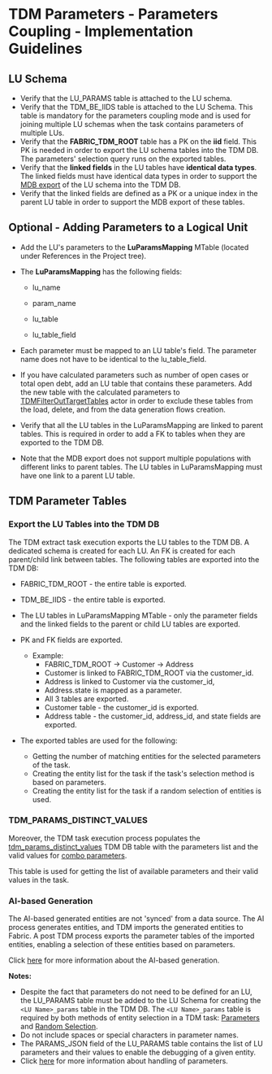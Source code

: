 # TDM Parameters - Parameters Coupling - Implementation Guidelines

## LU Schema

- Verify that the LU_PARAMS table is attached to the LU schema.
- Verify that the TDM_BE_IIDS table is attached to the LU Schema. This table is mandatory for the parameters coupling mode and is used for joining multiple LU schemas when the task contains parameters of multiple LUs.
- Verify that the **FABRIC_TDM_ROOT** table has a PK on the **iid** field. This PK is needed in order to export the LU schema tables into the TDM DB. The parameters' selection query runs on the exported tables.
- Verify that the **linked fields** in the LU tables have **identical data types**. The linked fields must have identical data types in order to support the [MDB export](/articles/02_fabric_architecture/04_fabric_commands.md#mdb-export--import) of the LU schema into the TDM DB.
- Verify that the linked fields are defined as a PK or a unique index in the parent LU table in order to support the MDB export of these tables.

## Optional - Adding Parameters to a Logical Unit

- Add the LU's parameters to the **LuParamsMapping** MTable (located under References in the Project tree).

- The **LuParamsMapping** has the following fields:

  - lu_name

  - param_name

  - lu_table

  - lu_table_field

- Each parameter must be mapped to an LU table's field. The parameter name does not have to be identical to the lu_table_field.

- If you have calculated parameters such as number of open cases or total open debt, add an LU table that contains these parameters. Add the new table with the calculated parameters to [TDMFilterOutTargetTables](11_tdm_implementation_using_generic_flows.md#step-1---define-tables-to-be-filtered-out)  actor in order to exclude these tables from the load, delete, and from the data generation flows creation.

- Verify that all the LU tables in the LuParamsMapping are linked to parent tables. This is required in order to add a FK to tables when they are exported to the TDM DB.
- Note that the MDB export does not support multiple populations with different links to parent tables. The LU tables in LuParamsMapping must have one link to a parent LU table.



## TDM Parameter Tables

### Export the LU Tables into the TDM DB

The TDM extract task execution exports the LU tables to the TDM DB. A dedicated schema is created for each LU. An FK is created for each parent/child link between tables. The following tables are exported into the TDM DB:

- FABRIC_TDM_ROOT - the entire table is exported.
- TDM_BE_IIDS - the entire table is exported.
- The LU tables in LuParamsMapping MTable - only the parameter fields and the linked fields to the parent or child LU tables are exported.
- PK and FK fields are exported.  
  - Example:
    - FABRIC_TDM_ROOT -> Customer -> Address
    - Customer is linked to FABRIC_TDM_ROOT via the customer_id.
    - Address is linked to Customer via the customer_id,
    - Address.state is mapped as a parameter. 
    - All 3 tables are exported. 
    - Customer table  - the customer_id is exported.
    - Address table - the customer_id, address_id, and state fields are exported.

- The exported tables are used for the following:
  - Getting the number of matching entities for the selected parameters of the task.
  - Creating the entity list for the task if the task's selection method is based on parameters.
  - Creating the entity list for the task if a random selection of entities is used.  

### TDM_PARAMS_DISTINCT_VALUES

Moreover, the TDM task execution process populates the [tdm_params_distinct_values](/articles/TDM/tdm_architecture/02_tdm_database.md#tdm_params_distinct_values) TDM DB table with the parameters list and the valid values for [combo parameters](07_tdm_implementation_parameters_handling.md#optional---update-the-maximum-number-of-values-for-combo-parameters).

This table is used for getting the list of available parameters and their valid values in the task.

### AI-based Generation

The AI-based generated entities are not 'synced' from a data source. The AI process generates entities, and TDM imports the generated entities to Fabric. A post TDM process exports the parameter tables of the imported entities, enabling a selection of these entities based on parameters.

Click [here](/articles/TDM/tdm_gui/14e_task_source_ai_based_generation.md) for more information about the AI-based generation.



**Notes:**

- Despite the fact that parameters do not need to be defined for an LU, the LU_PARAMS table must be added to the LU Schema for creating the `<LU Name>_params` table in the TDM DB. The `<LU Name>_params` table is required by both methods of entity selection in a TDM task: [Parameters](/articles/TDM/tdm_gui/17_load_task_regular_mode.md#parameters) and [Random Selection](/articles/TDM/tdm_gui/17_load_task_regular_mode.md#random-selection).
- Do not include spaces or special characters in parameter names.
- The PARAMS_JSON field of the LU_PARAMS table contains the list of LU parameters and their values to enable the debugging of a given entity.
- Click [here](/articles/TDM/tdm_architecture/07_tdm_parameters_handling.md) for more information about handling of parameters.
